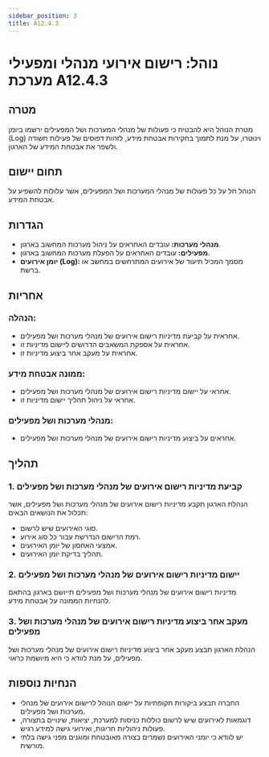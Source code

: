 ```yaml
---
sidebar_position: 3
title: A12.4.3
---
```


# נוהל: רישום אירועי מנהלי ומפעילי מערכת A12.4.3

## מטרה
מטרת הנוהל היא להבטיח כי פעולות של מנהלי המערכות ושל המפעילים ירשמו ביומן (Log) וינוטרו, על מנת לתמוך בחקירות אבטחת מידע, לזהות דפוסים של פעילות חשודה ולשפר את אבטחת המידע של הארגון.

## תחום יישום
הנוהל חל על כל פעולות של מנהלי המערכות ושל המפעילים, אשר עלולות להשפיע על אבטחת המידע.

## הגדרות
- **מנהלי מערכות:** עובדים האחראים על ניהול מערכות המחשוב בארגון.
- **מפעילים:** עובדים האחראים על הפעלת מערכות המחשוב בארגון.
- **יומן אירועים (Log):** מסמך המכיל תיעוד של אירועים המתרחשים במחשב או ברשת.

## אחריות
### הנהלה:
- אחראית על קביעת מדיניות רישום אירועים של מנהלי מערכות ושל מפעילים.
- אחראית על אספקת המשאבים הדרושים ליישום מדיניות זו.
- אחראית על מעקב אחר ביצוע מדיניות זו.

### ממונה אבטחת מידע:
- אחראי על יישום מדיניות רישום אירועים של מנהלי מערכות ושל מפעילים.
- אחראי על ניהול תהליך יישום מדיניות זו.

### מנהלי מערכות ושל מפעילים:
- אחראים על ביצוע מדיניות רישום אירועים של מנהלי מערכות ושל מפעילים.

## תהליך
### 1. קביעת מדיניות רישום אירועים של מנהלי מערכות ושל מפעילים
הנהלת הארגון תקבע מדיניות רישום אירועים של מנהלי מערכות ושל מפעילים, אשר תכלול את הנושאים הבאים:
- סוגי האירועים שיש לרשום.
- רמת הרישום הנדרשת עבור כל סוג אירוע.
- אמצעי האחסון של יומן האירועים.
- תהליך בדיקת יומן האירועים.

### 2. יישום מדיניות רישום אירועים של מנהלי מערכות ושל מפעילים
מדיניות רישום אירועים של מנהלי מערכות ושל מפעילים תייושם בארגון בהתאם להנחיות הממונה על אבטחת מידע.

### 3. מעקב אחר ביצוע מדיניות רישום אירועים של מנהלי מערכות ושל מפעילים
הנהלת הארגון תבצע מעקב אחר ביצוע מדיניות רישום אירועים של מנהלי מערכות ושל מפעילים, על מנת לוודא כי היא מיושמת כראוי.

## הנחיות נוספות
- החברה תבצע ביקורות תקופתיות על יישום הנוהל לרישום אירועים של מנהלי מערכות ושל מפעילים.
- דוגמאות לאירועים שיש לרשום כוללות כניסות למערכת, יציאות, שינויים בתצורה, פעולות ניהוליות חריגות, ואירועי גישה למידע רגיש.
- יש לוודא כי יומני האירועים נשמרים בצורה מאובטחת ומוגנים מפני גישה בלתי מורשית.